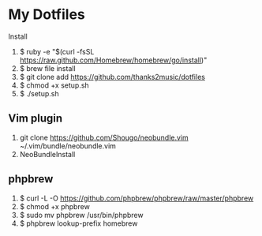 # My Dotfiles

Install

1. $ ruby -e "$(curl -fsSL https://raw.github.com/Homebrew/homebrew/go/install)"
2. $ brew file install
3. $ git clone add https://github.com/thanks2music/dotfiles
4. $ chmod +x setup.sh
5. $ ./setup.sh

## Vim plugin

1. git clone https://github.com/Shougo/neobundle.vim ~/.vim/bundle/neobundle.vim
2. NeoBundleInstall

## phpbrew

1. $ curl -L -O https://github.com/phpbrew/phpbrew/raw/master/phpbrew
2. $ chmod +x phpbrew
3. $ sudo mv phpbrew /usr/bin/phpbrew
4. $ phpbrew lookup-prefix homebrew
